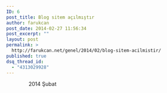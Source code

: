 ```yaml
---
ID: 6
post_title: Blog sitem açılmıştır
author: farukcan
post_date: 2014-02-27 11:56:34
post_excerpt: ""
layout: post
permalink: >
  http://farukcan.net/genel/2014/02/blog-sitem-acilmistir/
published: true
dsq_thread_id:
  - "4313029928"
---
```

<p style="padding-left: 60px;">
	2014 Şubat
</p>
